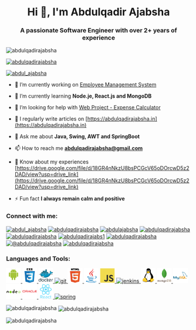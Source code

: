 <h1 align="center">Hi 👋, I'm Abdulqadir Ajabsha</h1>
<h3 align="center">A passionate Software Engineer with over 2+ years of experience</h3>

<p align="left"> <img src="https://komarev.com/ghpvc/?username=abdulqadirajabsha&label=Profile%20views&color=0e75b6&style=flat" alt="abdulqadirajabsha" /> </p>

<p align="left"> <a href="https://github.com/ryo-ma/github-profile-trophy"><img src="https://github-profile-trophy.vercel.app/?username=abdulqadirajabsha" alt="abdulqadirajabsha" /></a> </p>

<p align="left"> <a href="https://twitter.com/abdul_ajabsha" target="blank"><img src="https://img.shields.io/twitter/follow/abdul_ajabsha?logo=twitter&style=for-the-badge" alt="abdul_ajabsha" /></a> </p>

- 🔭 I’m currently working on [Employee Management System](https://github.com/Abdulqadirajabsha/Employee-Management-System.git)

- 🌱 I’m currently learning **Node.je, React.js and MongoDB**

- 🤝 I’m looking for help with [Web Project - Expense Calculator](https://github.com/Abdulqadirajabsha/Web-Project.git)

- 📝 I regularly write articles on [https://abdulqadirajabsha.in](https://abdulqadirajabsha.in)

- 💬 Ask me about **Java, Swing, AWT and SpringBoot**

- 📫 How to reach me **abdulqadirajabsha@gmail.com**

- 📄 Know about my experiences [https://drive.google.com/file/d/18GR4nNkzU8bsPCGcV65oDOrcwD5z2DAD/view?usp=drive_link](https://drive.google.com/file/d/18GR4nNkzU8bsPCGcV65oDOrcwD5z2DAD/view?usp=drive_link)

- ⚡ Fun fact **I always remain calm and positive**

<h3 align="left">Connect with me:</h3>
<p align="left">
<a href="https://twitter.com/abdul_ajabsha" target="blank"><img align="center" src="https://raw.githubusercontent.com/rahuldkjain/github-profile-readme-generator/master/src/images/icons/Social/twitter.svg" alt="abdul_ajabsha" height="30" width="40" /></a>
<a href="https://linkedin.com/in/abdulqadirajabsha" target="blank"><img align="center" src="https://raw.githubusercontent.com/rahuldkjain/github-profile-readme-generator/master/src/images/icons/Social/linked-in-alt.svg" alt="abdulqadirajabsha" height="30" width="40" /></a>
<a href="https://fb.com/abdulajabsha" target="blank"><img align="center" src="https://raw.githubusercontent.com/rahuldkjain/github-profile-readme-generator/master/src/images/icons/Social/facebook.svg" alt="abdulajabsha" height="30" width="40" /></a>
<a href="https://instagram.com/abdulqadirajabsha" target="blank"><img align="center" src="https://raw.githubusercontent.com/rahuldkjain/github-profile-readme-generator/master/src/images/icons/Social/instagram.svg" alt="abdulqadirajabsha" height="30" width="40" /></a>
<a href="https://www.youtube.com/c/abdulqadirajabsha" target="blank"><img align="center" src="https://raw.githubusercontent.com/rahuldkjain/github-profile-readme-generator/master/src/images/icons/Social/youtube.svg" alt="abdulqadirajabsha" height="30" width="40" /></a>
<a href="https://www.hackerrank.com/abdulqadirajabs1" target="blank"><img align="center" src="https://raw.githubusercontent.com/rahuldkjain/github-profile-readme-generator/master/src/images/icons/Social/hackerrank.svg" alt="abdulqadirajabs1" height="30" width="40" /></a>
<a href="https://www.leetcode.com/abdulqadirajabsha" target="blank"><img align="center" src="https://raw.githubusercontent.com/rahuldkjain/github-profile-readme-generator/master/src/images/icons/Social/leet-code.svg" alt="abdulqadirajabsha" height="30" width="40" /></a>
<a href="https://www.hackerearth.com/@abdulqadirajabsha" target="blank"><img align="center" src="https://raw.githubusercontent.com/rahuldkjain/github-profile-readme-generator/master/src/images/icons/Social/hackerearth.svg" alt="@abdulqadirajabsha" height="30" width="40" /></a>
<a href="https://auth.geeksforgeeks.org/user/abdulqadirajabsha" target="blank"><img align="center" src="https://raw.githubusercontent.com/rahuldkjain/github-profile-readme-generator/master/src/images/icons/Social/geeks-for-geeks.svg" alt="abdulqadirajabsha" height="30" width="40" /></a>
</p>

<h3 align="left">Languages and Tools:</h3>
<p align="left"> <a href="https://developer.android.com" target="_blank" rel="noreferrer"> <img src="https://raw.githubusercontent.com/devicons/devicon/master/icons/android/android-original-wordmark.svg" alt="android" width="40" height="40"/> </a> <a href="https://www.w3schools.com/css/" target="_blank" rel="noreferrer"> <img src="https://raw.githubusercontent.com/devicons/devicon/master/icons/css3/css3-original-wordmark.svg" alt="css3" width="40" height="40"/> </a> <a href="https://www.docker.com/" target="_blank" rel="noreferrer"> <img src="https://raw.githubusercontent.com/devicons/devicon/master/icons/docker/docker-original-wordmark.svg" alt="docker" width="40" height="40"/> </a> <a href="https://git-scm.com/" target="_blank" rel="noreferrer"> <img src="https://www.vectorlogo.zone/logos/git-scm/git-scm-icon.svg" alt="git" width="40" height="40"/> </a> <a href="https://www.w3.org/html/" target="_blank" rel="noreferrer"> <img src="https://raw.githubusercontent.com/devicons/devicon/master/icons/html5/html5-original-wordmark.svg" alt="html5" width="40" height="40"/> </a> <a href="https://www.java.com" target="_blank" rel="noreferrer"> <img src="https://raw.githubusercontent.com/devicons/devicon/master/icons/java/java-original.svg" alt="java" width="40" height="40"/> </a> <a href="https://developer.mozilla.org/en-US/docs/Web/JavaScript" target="_blank" rel="noreferrer"> <img src="https://raw.githubusercontent.com/devicons/devicon/master/icons/javascript/javascript-original.svg" alt="javascript" width="40" height="40"/> </a> <a href="https://www.jenkins.io" target="_blank" rel="noreferrer"> <img src="https://www.vectorlogo.zone/logos/jenkins/jenkins-icon.svg" alt="jenkins" width="40" height="40"/> </a> <a href="https://www.linux.org/" target="_blank" rel="noreferrer"> <img src="https://raw.githubusercontent.com/devicons/devicon/master/icons/linux/linux-original.svg" alt="linux" width="40" height="40"/> </a> <a href="https://www.mongodb.com/" target="_blank" rel="noreferrer"> <img src="https://raw.githubusercontent.com/devicons/devicon/master/icons/mongodb/mongodb-original-wordmark.svg" alt="mongodb" width="40" height="40"/> </a> <a href="https://www.mysql.com/" target="_blank" rel="noreferrer"> <img src="https://raw.githubusercontent.com/devicons/devicon/master/icons/mysql/mysql-original-wordmark.svg" alt="mysql" width="40" height="40"/> </a> <a href="https://nodejs.org" target="_blank" rel="noreferrer"> <img src="https://raw.githubusercontent.com/devicons/devicon/master/icons/nodejs/nodejs-original-wordmark.svg" alt="nodejs" width="40" height="40"/> </a> <a href="https://www.oracle.com/" target="_blank" rel="noreferrer"> <img src="https://raw.githubusercontent.com/devicons/devicon/master/icons/oracle/oracle-original.svg" alt="oracle" width="40" height="40"/> </a> <a href="https://reactjs.org/" target="_blank" rel="noreferrer"> <img src="https://raw.githubusercontent.com/devicons/devicon/master/icons/react/react-original-wordmark.svg" alt="react" width="40" height="40"/> </a> <a href="https://spring.io/" target="_blank" rel="noreferrer"> <img src="https://www.vectorlogo.zone/logos/springio/springio-icon.svg" alt="spring" width="40" height="40"/> </a> </p>

<p><img align="left" src="https://github-readme-stats.vercel.app/api/top-langs?username=abdulqadirajabsha&show_icons=true&locale=en&layout=compact" alt="abdulqadirajabsha" /></p>

<p>&nbsp;<img align="center" src="https://github-readme-stats.vercel.app/api?username=abdulqadirajabsha&show_icons=true&locale=en" alt="abdulqadirajabsha" /></p>

<p><img align="center" src="https://github-readme-streak-stats.herokuapp.com/?user=abdulqadirajabsha&" alt="abdulqadirajabsha" /></p>

